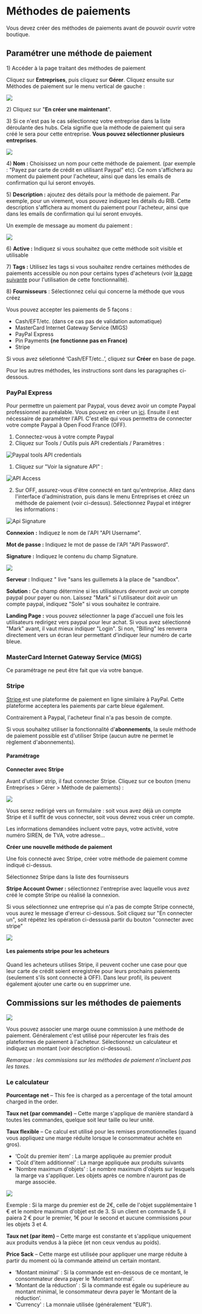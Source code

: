 # Méthodes de paiements

Vous devez créer des méthodes de paiements avant de pouvoir ouvrir votre boutique.

## Paramétrer une méthode de paiement

1\) Accéder à la page traitant des méthodes de paiement

Cliquez sur **Entreprises**, puis cliquez sur **Gérer**. Cliquez ensuite sur Méthodes de paiement sur le menu vertical de gauche :

![](../../.gitbook/assets/image%20%2816%29.png)

2\) Cliquez sur "**En créer une maintenant**".

3\) Si ce n'est pas le cas sélectionnez votre entreprise dans la liste déroulante des hubs. Cela signifie que la méthode de paiement qui sera créé le sera pour cette entreprise. **Vous pouvez sélectionner plusieurs entreprises**.

![](../../.gitbook/assets/image%20%2840%29.png)

4\) **Nom :** Choisissez un nom pour cette méthode de paiement. \(par exemple : "Payez par carte de crédit en utilisant Paypal" etc\). Ce nom s'affichera au moment du paiement pour l'acheteur, ainsi que dans les emails de confirmation qui lui seront envoyés.

5\) **Description :** ajoutez des détails pour la méthode de paiement. Par exemple, pour un virement, vous pouvez indiquez les détails du RIB. Cette description s'affichera au moment du paiement pour l'acheteur, ainsi que dans les emails de confirmation qui lui seront envoyés.

Un exemple de message au moment du paiement :

![](../../.gitbook/assets/image%20%2854%29.png)

 6\) **Active :** Indiquez si vous souhaitez que cette méthode soit visible et utilisable

7\) **Tags :** Utilisez les tags si vous souhaitez rendre certaines méthodes de paiements accessible ou non pour certains types d'acheteurs \(voir [la page suivante](customized-shopping-experience.md#customer-tagging) pour l'utilisation de cette fonctionnalité\).

8\) **Fournisseurs** : Sélectionnez celui qui concerne la méthode que vous créez

Vous pouvez accepter les paiements de 5 façons :

* Cash/EFT/etc. \(dans ce cas pas de validation automatique\)
* MasterCard Internet Gateway Service \(MIGS\)
* PayPal Express
* Pin Payments **\(ne fonctionne pas en France\)**
* Stripe

Si vous avez séletionné ‘Cash/EFT/etc..’, cliquez sur **Créer** en base de page.

Pour les autres méthodes, les instructions sont dans les paragraphes ci-dessous.

### PayPal Express

Pour permettre un paiement par Paypal, vous devez avoir un compte Paypal professionnel au préalable. Vous pouvez en créer un [ici](https://www.paypal.com/fr/home). Ensuite il est nécessaire de paramétrer l'API. C'est elle qui vous permettra de connecter votre compte Paypal à Open Food France \(OFF\).

1. Connectez-vous à votre compte Paypal
2. Cliquez sur Tools / Outils puis API credentials / Paramètres :

![Paypal tools API credentials](https://openfoodnetwork.org/wp-content/uploads/2015/05/Paypal-tools-API-credentials.png)

1. Cliquez sur "Voir la signature API" :

![API Access](https://openfoodnetwork.org/wp-content/uploads/2015/05/API-Access.png)

2. Sur OFF, assurez-vous d'être connecté en tant qu'entreprise. Allez dans l'interface d'administration, puis dans le menu Entreprises et créez un méthode de paiement \(voir ci-dessus\). Sélectionnez Paypal et intégrer les informations :



![Api Signature](https://openfoodnetwork.org/wp-content/uploads/2015/05/Api-Signature.png)

**Connexion** **:** Indiquez le nom de l'API "API Username".

**Mot de passe :** Indiquez le mot de passe de l'API  "API Password".

**Signature :** Indiquez le contenu du champ Signature.

![](../../.gitbook/assets/image%20%2891%29.png)

**Serveur :** Indiquez " live "sans les guillemets à la place de "sandbox".

**Solution :** Ce champ détermine si les utilisateurs devront avoir un compte paypal pour payer ou non. Laissez "Mark" si l'utilisateur doit avoir un compte paypal, indiquez "Sole" si vous souhaitez le contraire.

**Landing Page :** vous pouvez sélectionner la page d'accueil une fois les utilisateurs redirigez vers paypal pour leur achat. Si vous avez sélectionné "Mark" avant, il vaut mieux indiquer "Login". Si non, "Billing" les renverra directement vers un écran leur permettant d'indiquer leur numéro de carte bleue.

### MasterCard Internet Gateway Service \(MIGS\)

Ce paramétrage ne peut être fait que via votre banque.

### Stripe

[Stripe ](https://stripe.com/au)est une plateforme de paiement en ligne similaire à PayPal. Cette plateforme acceptera les paiements par carte bleue également.

Contrairement à Paypal, l'acheteur final n'a pas besoin de compte. 

Si vous souhaitez utiliser la fonctionnalité d'**abonnements**, la seule méthode de paiement possible est d'utiliser Stripe \(aucun autre ne permet le règlement d'abonnements\).

#### Paramétrage

**Connecter avec Stripe**

Avant d'utiliser strip, il faut connecter Stripe. Cliquez sur ce bouton \(menu Entreprises &gt; Gérer &gt; Méthode de paiements\) :

![](../../.gitbook/assets/image%20%2818%29.png)

Vous serez redirigé vers un formulaire : soit vous avez déjà un compte Stripe et il suffit de vous connecter, soit vous devrez vous créer un compte.

Les informations demandées incluent votre pays, votre activité, votre numéro SIREN, de TVA, votre adresse...

**Créer une nouvelle méthode de paiement**

Une fois connecté avec Stripe, créer votre méthode de paiement comme indiqué ci-dessus.

Sélectionnez Stripe dans la liste des fournisseurs

**Stripe Account Owner :** sélectionnez l'entreprise avec laquelle vous avez créé le compte Stripe ou réalisé la connexion.

Si vous sélectionnez une entreprise qui n'a pas de compte Stripe connecté, vous aurez le message d'erreur ci-dessous. Soit cliquez sur "En connecter un", soit répétez les opération ci-dessusà partir du bouton "connecter avec stripe"

![](../../.gitbook/assets/image%20%283%29.png)

#### Les paiements stripe pour les acheteurs

Quand les acheteurs utilises Stripe, il peuvent cocher une case pour que leur carte de crédit soient enregistrée pour leurs prochains paiements \(seulement s'ils sont connecté à OFF\). Dans leur profil, ils peuvent également ajouter une carte ou en supprimer une.

## Commissions sur les méthodes de paiements

![](../../.gitbook/assets/image%20%2888%29.png)

Vous pouvez associer une marge ouune commission à une méthode de paiement. Généralement c'est utilisé pour répercuter les frais des plateformes de paiement à l'acheteur. Sélectionnez un calculateur et indiquez un montant \(voir description ci-dessous\). 

_Remarque : les commissions sur les méthodes de paiement n'incluent pas les taxes._

### Le calculateur

**Pourcentage net** – This fee is charged as a percentage of the total amount charged in the order.

**Taux net \(par commande\)** – Cette marge s'applique de manière standard à toutes les commandes, quelque soit leur taille ou leur unité.

**Taux flexible** – Ce calcul est utilisé pour les remises promotionnelles \(quand vous appliquez une marge réduite lorsque le consommateur achète en gros\).

* ‘Coût du premier item’ : La marge appliquée au premier produit
* ‘Coût d'item additionnel’ : La marge appliquée aux produits suivants
* ‘Nombre maximum d'objets’ : Le nombre maximum d'objets sur lesquels la marge va s'appliquer. Les objets après ce nombre n'auront pas de marge associée.

![](../../.gitbook/assets/image%20%2810%29.png)

Exemple :  Si la marge du premier est de 2€, celle de l'objet supplémentaire 1 € et le nombre maximum d'objet est de 3. Si un client en commande 5, il paiera 2 € pour le premier, 1€ pour le second et aucune commissions pour les objets 3 et 4.

**Taux net \(par item\)** – Cette marge est constante et s'applique uniquement aux produits vendus à la pièce \(et non ceux vendus au poids\).

**Price Sack** – Cette marge est utilisée pour appliquer une marge réduite à partir du moment où la commande atteind un certain montant.

* ‘Montant minimal’ : Si la commande est en-dessous de ce montant, le consommateur devra payer le ‘Montant normal'.
* ‘Montant de la réduction’ : Si la commande est égale ou supérieure au montant minimal, le consommateur devra payer le ‘Montant de la réduction’.
* 'Currency' : La monnaie utilisée \(généralement "EUR"\).

